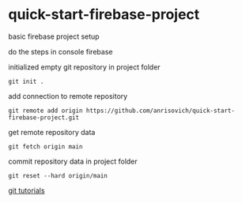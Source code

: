 # quick-start-firebase-project
basic firebase project setup

do the steps in console firebase

initialized empty git repository in project folder
```
git init .
```

add connection to remote repository
```
git remote add origin https://github.com/anrisovich/quick-start-firebase-project.git
```

get remote repository data
```
git fetch origin main
```

commit repository data in project folder
```
git reset --hard origin/main
```


[git tutorials](https://www.atlassian.com/ru/git/tutorials/syncing)
